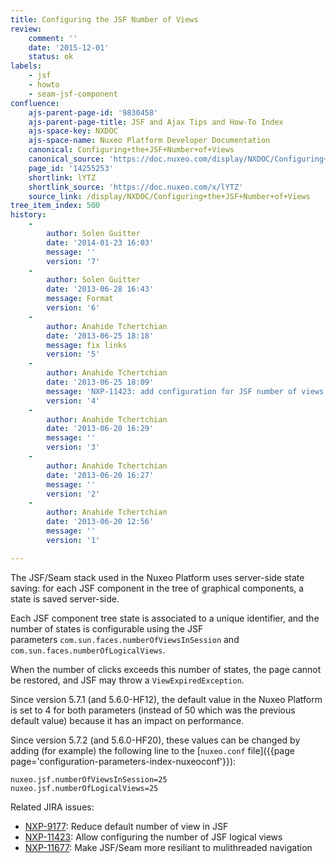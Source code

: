 ```yaml
---
title: Configuring the JSF Number of Views
review:
    comment: ''
    date: '2015-12-01'
    status: ok
labels:
    - jsf
    - howto
    - seam-jsf-component
confluence:
    ajs-parent-page-id: '9830458'
    ajs-parent-page-title: JSF and Ajax Tips and How-To Index
    ajs-space-key: NXDOC
    ajs-space-name: Nuxeo Platform Developer Documentation
    canonical: Configuring+the+JSF+Number+of+Views
    canonical_source: 'https://doc.nuxeo.com/display/NXDOC/Configuring+the+JSF+Number+of+Views'
    page_id: '14255253'
    shortlink: lYTZ
    shortlink_source: 'https://doc.nuxeo.com/x/lYTZ'
    source_link: /display/NXDOC/Configuring+the+JSF+Number+of+Views
tree_item_index: 500
history:
    -
        author: Solen Guitter
        date: '2014-01-23 16:03'
        message: ''
        version: '7'
    -
        author: Solen Guitter
        date: '2013-06-28 16:43'
        message: Format
        version: '6'
    -
        author: Anahide Tchertchian
        date: '2013-06-25 18:18'
        message: fix links
        version: '5'
    -
        author: Anahide Tchertchian
        date: '2013-06-25 18:09'
        message: 'NXP-11423: add configuration for JSF number of views'
        version: '4'
    -
        author: Anahide Tchertchian
        date: '2013-06-20 16:29'
        message: ''
        version: '3'
    -
        author: Anahide Tchertchian
        date: '2013-06-20 16:27'
        message: ''
        version: '2'
    -
        author: Anahide Tchertchian
        date: '2013-06-20 12:56'
        message: ''
        version: '1'

---
```

The JSF/Seam stack used in the Nuxeo Platform uses server-side state saving: for each JSF component in the tree of graphical components, a state is saved server-side.

Each JSF component tree state is associated to a unique identifier, and the number of states is configurable using the JSF parameters&nbsp;`com.sun.faces.numberOfViewsInSession` and `com.sun.faces.numberOfLogicalViews`.

When the number of clicks exceeds this number of states, the page cannot be restored, and JSF may throw a `ViewExpiredException`.

Since version 5.7.1 (and 5.6.0-HF12), the default value in the Nuxeo Platform is set to 4 for both parameters (instead of 50 which was the previous default value) because it has an impact on performance.

Since version 5.7.2 (and 5.6.0-HF20), these values can be changed by adding (for example) the following line to the&nbsp;[`nuxeo.conf` file]({{page page='configuration-parameters-index-nuxeoconf'}}):

```
nuxeo.jsf.numberOfViewsInSession=25
nuxeo.jsf.numberOfLogicalViews=25
```

Related JIRA issues:

*   [NXP-9177](https://jira.nuxeo.com/browse/NXP-9177)<span class="link-summary">: Reduce default number of view in JSF</span>
*   [NXP-11423](https://jira.nuxeo.com/browse/NXP-11423): <span class="link-summary">Allow configuring the number of JSF logical views</span>
*   [NXP-11677](https://jira.nuxeo.com/browse/NXP-11677): <span class="link-summary">Make JSF/Seam more resiliant to mulithreaded navigation</span>

